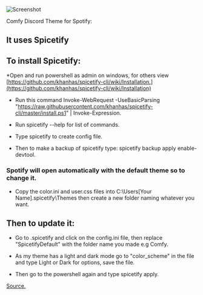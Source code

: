 ![Screenshot](https://github.com/Parker06/Comfy)

Comfy Discord Theme for Spotify:

## It uses Spicetify

## To install Spicetify:

*Open and run powershell as admin on windows, for others view [https://github.com/khanhas/spicetify-cli/wiki/Installation.](https://github.com/khanhas/spicetify-cli/wiki/Installation)

* Run this command Invoke-WebRequest -UseBasicParsing "https://raw.githubusercontent.com/khanhas/spicetify-cli/master/install.ps1" | Invoke-Expression.

* Run spicetify --help for list of commands.

* Type spicetify to create config file.

* Then to make a backup of spicetify type: spicetify backup apply enable-devtool.

### Spotify will open automatically with the default theme so to change it.

* Copy the color.ini and user.css files into C:\Users\[Your Name]\.spicetify\Themes then create a new folder naming whatever you want.

## Then to update it:

* Go to .spicetify and click on the config.ini file, then replace "SpicetifyDefault" with the folder name you made e.g Comfy.

* As my theme has a light and dark mode go to "color_scheme" in the file and type Light or Dark for options, save the file.

* Then go to the powershell again and type spicetify apply.

[Source.](https://www.muo.com/tag/customize-spotify-with-spicetify-themes/)
